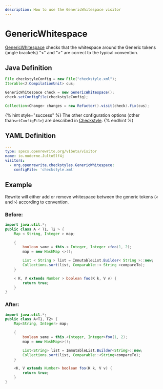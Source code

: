 ```yaml
---
description: How to use the GenericWhitespace visitor
---
```


# GenericWhitespace

[GenericWhitespace](https://checkstyle.sourceforge.io/config_whitespace.html#GenericWhitespace) checks that the whitespace around the Generic tokens \(angle brackets\) "&lt;" and "&gt;" are correct to the typical convention.

## Java Definition

```java
File checkstyleConfig = new File("checkstyle.xml");
Iterable<J.CompilationUnit> cus;

GenericWhitespace check = new GenericWhitespace();
check.setConfigFile(checkstyleConfig);

Collection<Change> changes = new Refactor().visit(check).fix(cus);
```

{% hint style="success" %}
The other configuration options \(other than`setConfigFile`\) are described in [Checkstyle](./#configuration-options).
{% endhint %}

## YAML Definition

```yaml
---
type: specs.openrewrite.org/v1beta/visitor
name: io.moderne.JultoSlf4j
visitors:
  - org.openrewrite.checkstyles.GenericWhitespace:
    configFile: 'checkstyle.xml'
```

## Example

Rewrite will either add or remove whitespace between the generic tokens \(`<` and `>`\) according to convention.

### Before:

```java
import java.util.*;
public class A < T1, T2 > {
    Map < String, Integer > map;

    { 
        boolean same = this.< Integer, Integer >foo(1, 2);
        map = new HashMap <>();

        List < String > list = ImmutableList.Builder< String >::new;
        Collections.sort(list, Comparable::< String >compareTo);
    }

    < K, V extends Number > boolean foo(K k, V v) {
        return true;    
    }
}
```

### After:

```java
import java.util.*;
public class A<T1, T2> {
    Map<String, Integer> map;

    { 
        boolean same = this.<Integer, Integer>foo(1, 2);
        map = new HashMap<>();

        List<String> list = ImmutableList.Builder<String>::new;
        Collections.sort(list, Comparable::<String>compareTo);
    }

    <K, V extends Number> boolean foo(K k, V v) {
        return true;    
    }
}
```

